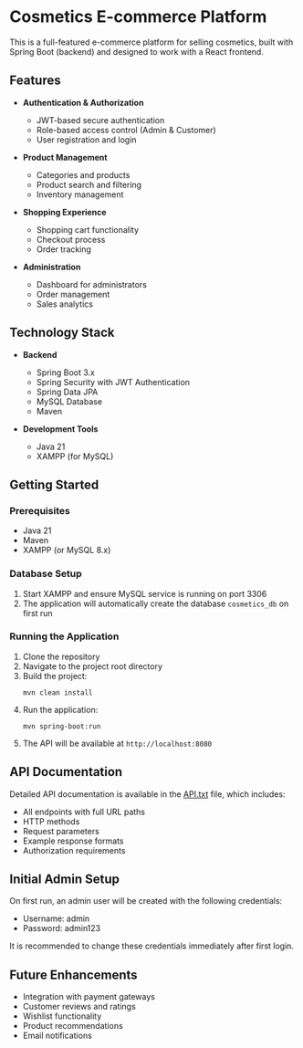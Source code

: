 # Cosmetics E-commerce Platform

This is a full-featured e-commerce platform for selling cosmetics, built with Spring Boot (backend) and designed to work with a React frontend.

## Features

- **Authentication & Authorization**
  - JWT-based secure authentication
  - Role-based access control (Admin & Customer)
  - User registration and login

- **Product Management**
  - Categories and products
  - Product search and filtering
  - Inventory management

- **Shopping Experience**
  - Shopping cart functionality
  - Checkout process
  - Order tracking

- **Administration**
  - Dashboard for administrators
  - Order management
  - Sales analytics

## Technology Stack

- **Backend**
  - Spring Boot 3.x
  - Spring Security with JWT Authentication
  - Spring Data JPA
  - MySQL Database
  - Maven

- **Development Tools**
  - Java 21
  - XAMPP (for MySQL)

## Getting Started

### Prerequisites

- Java 21
- Maven
- XAMPP (or MySQL 8.x)

### Database Setup

1. Start XAMPP and ensure MySQL service is running on port 3306
2. The application will automatically create the database `cosmetics_db` on first run

### Running the Application

1. Clone the repository
2. Navigate to the project root directory
3. Build the project:
   ```
   mvn clean install
   ```
4. Run the application:
   ```
   mvn spring-boot:run
   ```
5. The API will be available at `http://localhost:8080`

## API Documentation

Detailed API documentation is available in the [API.txt](API.txt) file, which includes:
- All endpoints with full URL paths
- HTTP methods
- Request parameters
- Example response formats
- Authorization requirements

## Initial Admin Setup

On first run, an admin user will be created with the following credentials:
- Username: admin
- Password: admin123

It is recommended to change these credentials immediately after first login.

## Future Enhancements

- Integration with payment gateways
- Customer reviews and ratings
- Wishlist functionality
- Product recommendations
- Email notifications 